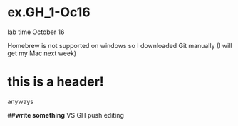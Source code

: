 # ex.GH_1-Oc16
lab time October 16 

Homebrew is not supported on windows so I downloaded Git manually (I will get my Mac next week)

# this is a header!
anyways

##**write something**
VS GH push editing
